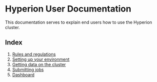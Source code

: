 Hyperion User Documentation
=====

This documentation serves to explain end users how to use the Hyperion cluster.

Index
-----

1. [Rules and regulations](http://github.com/BigDataRepublic/hyperion/blob/master/user-docs/Rules.md)
1. [Setting up your environment](http://github.com/BigDataRepublic/hyperion/blob/master/user-docs/SetupEnvironment.md)
1. [Getting data on the cluster](http://github.com/BigDataRepublic/hyperion/blob/master/user-docs/GettingDataOnCluster.md)
1. [Submitting jobs](http://github.com/BigDataRepublic/hyperion/blob/master/user-docs/SubmittingJobs.md)
1. [Dashboard](http://github.com/BigDataRepublic/hyperion/blob/master/user-docs/Dashboard.md)
